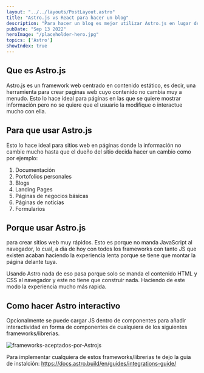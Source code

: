 ```yaml
---
layout: "../../layouts/PostLayout.astro"
title: "Astro.js vs React para hacer un blog"
description: "Para hacer un blog es mejor utilizar Astro.js en lugar de otro framework ya que este está centrado en mayormente contenido estáticos basados en contenidos. He incluye funcionalidades y plantillas diseñadas para blogs."
pubDate: "Sep 13 2022"
heroImage: "/placeholder-hero.jpg"
topics: ['Astro']
showIndex: true
---
```


## Que es Astro.js
Astro.js es un framework web centrado en contenido estático, es decir, una herramienta para crear paginas web cuyo contenido no cambia muy a menudo. Esto lo hace ideal para páginas en las que se quiere mostrar información pero no se quiere que el usuario la modifique o interactue mucho con ella.

## Para que usar Astro.js
Esto lo hace ideal para sitios web en páginas donde la información no cambie mucho hasta que el dueño del sitio decida hacer un cambio como por ejemplo:

1. Documentación
1. Portofolios personales
1. Blogs
1. Landing Pages
1. Páginas de negocios básicas
1. Páginas de noticias
1. Formularios

## Porque usar Astro.js
para crear sitios web muy rápidos. Esto es porque no manda JavaScript al navegador, lo cual, a dia de hoy con todos los frameworks con tanto JS que existen acaban haciendo la experiencia lenta porque se tiene que montar la página delante tuya.

Usando Astro nada de eso pasa porque solo se manda el contenido HTML y CSS al navegador y este no tiene que construir nada. Haciendo de este modo la experiencia mucho más rapida. 






## Como hacer Astro interactivo
Opcionalmente se puede cargar JS dentro de componentes para añadir interactividad en forma de componentes de cualquiera de los siguientes frameworks/librerias.

![frameworks-aceptados-por-Astrojs](/frameworks-aceptados-por-Astrojs.png)
 
Para implementar cualquiera de estos frameworks/librerias te dejo la guia de instalción:
https://docs.astro.build/en/guides/integrations-guide/